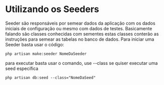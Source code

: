 # Utilizando os Seeders
Seeder são responsáveis por semear dados da aplicação com os dados iniciais de configuração ou mesmo com dados de testes. Basicamente falando são classes conhecidas com sementes estas classes conterão as instruções para semear as tabelas no banco de dados. 
Para iniciar uma Seeder basta usar o código: 

`php artisan make:seeder NomeDaSeeder` 

para executar basta usar o comando, use --class se quiser executar uma seed específica 

`php artisan db:seed --class="NomeDaSeed"` 
